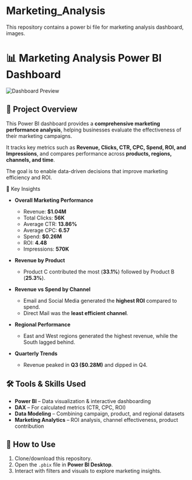 # Marketing_Analysis
This repository contains a power bi file for marketing analysis dashboard, images. 
# 📊 Marketing Analysis Power BI Dashboard

![Dashboard Preview](./9add5b37-a82a-49bc-81c7-35f6e5768c63.png)

## 📌 Project Overview  
This Power BI dashboard provides a **comprehensive marketing performance analysis**, helping businesses evaluate the effectiveness of their marketing campaigns.  

It tracks key metrics such as **Revenue, Clicks, CTR, CPC, Spend, ROI, and Impressions**, and compares performance across **products, regions, channels, and time**.  

The goal is to enable data-driven decisions that improve marketing efficiency and ROI.  

 🔑 Key Insights  

- **Overall Marketing Performance**  
  - Revenue: **$1.04M**  
  - Total Clicks: **56K**  
  - Average CTR: **13.86%**  
  - Average CPC: **6.57**  
  - Spend: **$0.26M**  
  - ROI: **4.48**  
  - Impressions: **570K**  

- **Revenue by Product**  
  - Product C contributed the most (**33.1%**) followed by Product B (**25.3%**).  

- **Revenue vs Spend by Channel**  
  - Email and Social Media generated the **highest ROI** compared to spend.  
  - Direct Mail was the **least efficient channel**.  

- **Regional Performance**  
  - East and West regions generated the highest revenue, while the South lagged behind.  

- **Quarterly Trends**  
  - Revenue peaked in **Q3 ($0.28M)** and dipped in Q4.  


## 🛠️ Tools & Skills Used  
- **Power BI** – Data visualization & interactive dashboarding  
- **DAX** – For calculated metrics (CTR, CPC, ROI)  
- **Data Modeling** – Combining campaign, product, and regional datasets  
- **Marketing Analytics** – ROI analysis, channel effectiveness, product contribution  


## 🚀 How to Use  
1. Clone/download this repository.  
2. Open the `.pbix` file in **Power BI Desktop**.  
3. Interact with filters and visuals to explore marketing insights.  

 
